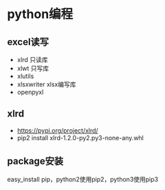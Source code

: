 # python编程

## excel读写

- xlrd 只读库
- xlwt 只写库
- xlutils
- xlsxwriter xlsx编写库
- openpyxl

## xlrd

- <https://pypi.org/project/xlrd/>
- pip2 install xlrd-1.2.0-py2.py3-none-any.whl

## package安装

easy_install
pip，python2使用pip2，python3使用pip3